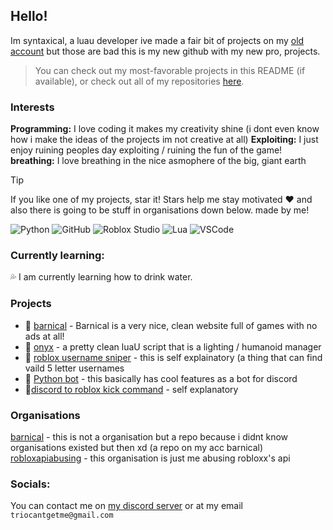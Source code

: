 ## Hello!

Im syntaxical, a luau developer ive made a fair bit of projects on my [old account](github.com/tropxzz) but those are bad this is my new github with my new pro, projects.
> You can check out my most-favorable projects in this README (if available), or check out all of my repositories [here](https://github.com/xxpwnxxx420lord?tab=repositories).

### Interests
**Programming:** I love coding it makes my creativity shine (i dont even know how i make the ideas of the projects im not creative at all)
**Exploiting:** I just enjoy ruining peoples day exploiting / ruining the fun of the game!
**breathing:** I love breathing in the nice asmophere of the big, giant earth
> [!TIP]
> If you like one of my projects, star it! Stars help me stay motivated ❤️
> and also there is going to be stuff in organisations down below. made by me!

![Python](https://img.shields.io/badge/python-3670A0?style=for-the-badge&logo=python&logoColor=ffdd54)
![GitHub](https://img.shields.io/badge/github-%23121011.svg?style=for-the-badge&logo=github&logoColor=white)
![Roblox Studio](https://img.shields.io/badge/roblox%20studio-%23F7DF1E.svg?style=for-the-badge&logo=roblox&logoColor=black)
![Lua](https://img.shields.io/badge/lua-%232C2D72.svg?style=for-the-badge&logo=lua&logoColor=white)
![VSCode](https://img.shields.io/badge/VSCode-007ACC?style=for-the-badge&logo=visual-studio-code&logoColor=white)

### Currently learning:
💦 I am currently learning how to drink water.


### Projects
- 🍫 [barnical](https://barnical.github.io) - Barnical is a very nice, clean website full of games with no ads at all!
- 👹 [onyx](https://github.com/xxpwnxxx420lord/Onyx/blob/main) - a pretty clean luaU script that is a lighting / humanoid manager
- 🔫 [roblox username sniper](https://github.com/abusingroblox/5-letter-name-sniper) - this is self explainatory (a thing that can find vaild 5 letter usernames
- 🤖 [Python bot](https://github.com/xxpwnxxx420lord/python-bot) - this basically has cool features as a bot for discord
- 🦵[discord to roblox kick command](https://github.com/xxpwnxxx420lord/discord-to-roblox-kicking/tree/main) - self explanatory
### Organisations
[barnical](https://github.com/barnical/barnical.github.io) - this is not a organisation but a repo because i didnt know organisations existed but then xd (a repo on my acc barnical)
[robloxapiabusing](https://github.com/abusingroblox) - this organisation is just me abusing robloxx's api
### Socials:
You can contact me on [my discord server](https://discord.gg/MN8tAa5Ben) or at my email ```triocantgetme@gmail.com```
